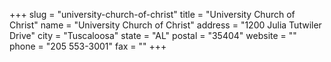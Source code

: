+++
slug = "university-church-of-christ"
title = "University Church of Christ"
name = "University Church of Christ"
address = "1200 Julia Tutwiler Drive"
city = "Tuscaloosa"
state = "AL"
postal = "35404"
website = ""
phone = "205 553-3001"
fax = ""
+++
